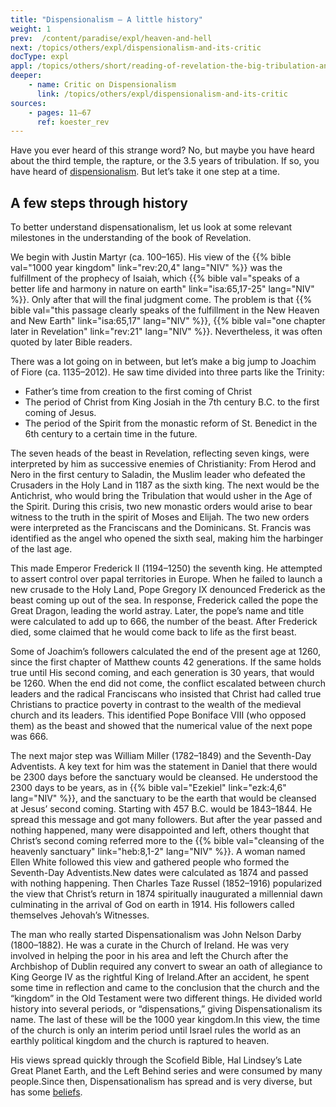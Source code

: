 ```yaml
---
title: "Dispensionalism — A little history"
weight: 1
prev:  /content/paradise/expl/heaven-and-hell
next: /topics/others/expl/dispensionalism-and-its-critic
docType: expl
appl: /topics/others/short/reading-of-revelation-the-big-tribulation-and-the-rapture
deeper:
    - name: Critic on Dispensionalism
      link: /topics/others/expl/dispensionalism-and-its-critic
sources: 
    - pages: 11–67
      ref: koester_rev
---
```


Have you ever heard of this strange word? No, but maybe you have heard about the third temple, the rapture, or the 3.5 years of tribulation. If so, you have heard of [dispensionalism](https://en.wikipedia.org/wiki/Dispensationalism). But let’s take it one step at a time.

## A few steps through history

<a name="f0fa"></a>
To better understand dispensationalism, let us look at some relevant milestones in the understanding of the book of Revelation.

We begin with Justin Martyr (ca. 100–165). His view of the {{% bible val="1000 year kingdom" link="rev:20,4" lang="NIV" %}} was the fulfillment of the prophecy of Isaiah, which {{% bible val="speaks of a better life and harmony in nature on earth" link="isa:65,17-25" lang="NIV" %}}. Only after that will the final judgment come. The problem is that {{% bible val="this passage clearly speaks of the fulfillment in the New Heaven and New Earth" link="isa:65,17" lang="NIV" %}}, {{% bible val="one chapter later in Revelation" link="rev:21" lang="NIV" %}}. Nevertheless, it was often quoted by later Bible readers.

There was a lot going on in between, but let’s make a big jump to Joachim of Fiore (ca. 1135–2012). He saw time divided into three parts like the Trinity:
- Father’s time from creation to the first coming of Christ
- The period of Christ from King Josiah in the 7th century B.C. to the first coming of Jesus.
- The period of the Spirit from the monastic reform of St. Benedict in the 6th century to a certain time in the future.

The seven heads of the beast in Revelation, reflecting seven kings, were interpreted by him as successive enemies of Christianity: From Herod and Nero in the first century to Saladin, the Muslim leader who defeated the Crusaders in the Holy Land in 1187 as the sixth king. The next would be the Antichrist, who would bring the Tribulation that would usher in the Age of the Spirit. During this crisis, two new monastic orders would arise to bear witness to the truth in the spirit of Moses and Elijah. The two new orders were interpreted as the Franciscans and the Dominicans. St. Francis was identified as the angel who opened the sixth seal, making him the harbinger of the last age.

This made Emperor Frederick II (1194–1250) the seventh king. He attempted to assert control over papal territories in Europe. When he failed to launch a new crusade to the Holy Land, Pope Gregory IX denounced Frederick as the beast coming up out of the sea. In response, Frederick called the pope the Great Dragon, leading the world astray. Later, the pope’s name and title were calculated to add up to 666, the number of the beast. After Frederick died, some claimed that he would come back to life as the first beast.

Some of Joachim’s followers calculated the end of the present age at 1260, since the first chapter of Matthew counts 42 generations. If the same holds true until His second coming, and each generation is 30 years, that would be 1260. When the end did not come, the conflict escalated between church leaders and the radical Franciscans who insisted that Christ had called true Christians to practice poverty in contrast to the wealth of the medieval church and its leaders. This identified Pope Boniface VIII (who opposed them) as the beast and showed that the numerical value of the next pope was 666.

The next major step was William Miller (1782–1849) and the Seventh-Day Adventists. A key text for him was the statement in Daniel that there would be 2300 days before the sanctuary would be cleansed. He understood the 2300 days to be years, as in {{% bible val="Ezekiel" link="ezk:4,6" lang="NIV" %}}, and the sanctuary to be the earth that would be cleansed at Jesus’ second coming. Starting with 457 B.C. would be 1843–1844. He spread this message and got many followers. But after the year passed and nothing happened, many were disappointed and left, others thought that Christ’s second coming referred more to the {{% bible val="cleansing of the heavenly sanctuary" link="heb:8,1-2" lang="NIV" %}}. A woman named Ellen White followed this view and gathered people who formed the Seventh-Day Adventists.New dates were calculated as 1874 and passed with nothing happening. Then Charles Taze Russel (1852–1916) popularized the view that Christ’s return in 1874 spiritually inaugurated a millennial dawn culminating in the arrival of God on earth in 1914. His followers called themselves Jehovah’s Witnesses.

The man who really started Dispensationalism was John Nelson Darby (1800–1882). He was a curate in the Church of Ireland. He was very involved in helping the poor in his area and left the Church after the Archbishop of Dublin required any convert to swear an oath of allegiance to King George IV as the rightful King of Ireland.After an accident, he spent some time in reflection and came to the conclusion that the church and the “kingdom” in the Old Testament were two different things. He divided world history into several periods, or “dispensations,” giving Dispensationalism its name. The last of these will be the 1000 year kingdom.In this view, the time of the church is only an interim period until Israel rules the world as an earthly political kingdom and the church is raptured to heaven.

His views spread quickly through the Scofield Bible, Hal Lindsey’s Late Great Planet Earth, and the Left Behind series and were consumed by many people.Since then, Dispensationalism has spread and is very diverse, but has some [beliefs](https://www.thegospelcoalition.org/essay/dispensational-theology/).
